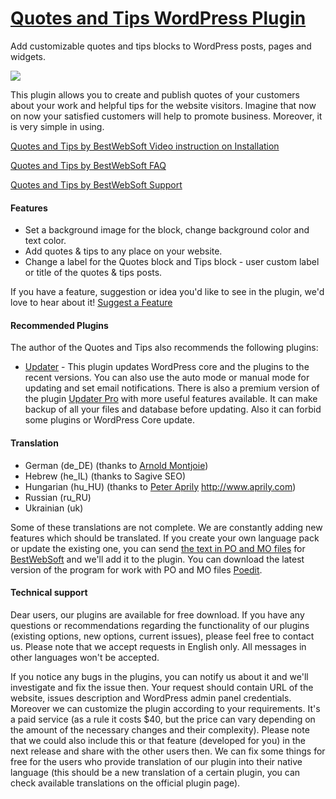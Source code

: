 <a href="http://bestwebsoft.com/products/quotes-and-tips/" target=_blank>Quotes and Tips WordPress Plugin</a>
========================

Add customizable quotes and tips blocks to WordPress posts, pages and widgets.

<img src="http://bestwebsoft.com/wp-content/uploads/2014/09/quotes-and-tips-banner-website.jpg" />

<p>This plugin allows you to create and publish quotes of your customers about your work and helpful tips for the website visitors. Imagine that now on now your satisfied customers will help to promote business. Moreover, it is very simple in using.</p>


<div class='video'></div>


<p><a href="https://www.youtube.com/watch?v=tEOjkZrwdNA">Quotes and Tips by BestWebSoft Video instruction on Installation</a></p>

<p><a href="http://wordpress.org/plugins/quotes-and-tips/faq/">Quotes and Tips by BestWebSoft FAQ</a></p>

<p><a href="http://support.bestwebsoft.com">Quotes and Tips by BestWebSoft Support</a></p>

<h4>Features</h4>

<ul>
<li>Set a background image for the block, change background color and text color.</li>
<li>Add quotes &#38; tips to any place on your website.</li>
<li>Change a label for the Quotes block and Tips block - user custom label or title of the quotes &#38; tips posts.</li>
</ul>

<p>If you have a feature, suggestion or idea you'd like to see in the plugin, we'd love to hear about it! <a href="http://support.bestwebsoft.com/hc/en-us/requests/new">Suggest a Feature</a></p>

<h4>Recommended Plugins</h4>

<p>The author of the Quotes and Tips also recommends the following plugins:</p>

<ul>
<li><a href="http://wordpress.org/plugins/updater/">Updater</a> - This plugin updates WordPress core and the plugins to the recent versions. You can also use the auto mode or manual mode for updating and set email notifications.
There is also a premium version of the plugin <a href="http://bestwebsoft.com/products/wordpress/plugins/updater/?k=e8f05fa90cedfd3a96483e8f0ca60ab5">Updater Pro</a> with more useful features available. It can make backup of all your files and database before updating. Also it can forbid some plugins or WordPress Core update.</li>
</ul>

<h4>Translation</h4>

<ul>
<li>German (de_DE) (thanks to <a href="mailto:arnold@montjoie.de">Arnold Montjoie</a>)</li>
<li>Hebrew (he_IL) (thanks to Sagive SEO)</li>
<li>Hungarian (hu_HU) (thanks to <a href="mailto:solarside09@gmail.com">Peter Aprily</a> <a href="http://www.aprily.com" rel="nofollow">http://www.aprily.com</a>)</li>
<li>Russian (ru_RU)</li>
<li>Ukrainian (uk)</li>
</ul>

<p>Some of these translations are not complete. We are constantly adding new features which should be translated. If you create your own language pack or update the existing one, you can send <a href="http://codex.wordpress.org/Translating_WordPress">the text in PO and MO files</a> for <a href="http://support.bestwebsoft.com/hc/en-us/requests/new">BestWebSoft</a> and we'll add it to the plugin. You can download the latest version of the program for work with PO and MO files <a href="http://www.poedit.net/download.php">Poedit</a>.</p>

<h4>Technical support</h4>

<p>Dear users, our plugins are available for free download. If you have any questions or recommendations regarding the functionality of our plugins (existing options, new options, current issues), please feel free to contact us. Please note that we accept requests in English only. All messages in other languages won't be accepted.</p>

<p>If you notice any bugs in the plugins, you can notify us about it and we'll investigate and fix the issue then. Your request should contain URL of the website, issues description and WordPress admin panel credentials.
Moreover we can customize the plugin according to your requirements. It's a paid service (as a rule it costs $40, but the price can vary depending on the amount of the necessary changes and their complexity). Please note that we could also include this or that feature (developed for you) in the next release and share with the other users then. 
We can fix some things for free for the users who provide translation of our plugin into their native language (this should be a new translation of a certain plugin, you can check available translations on the official plugin page).</p>